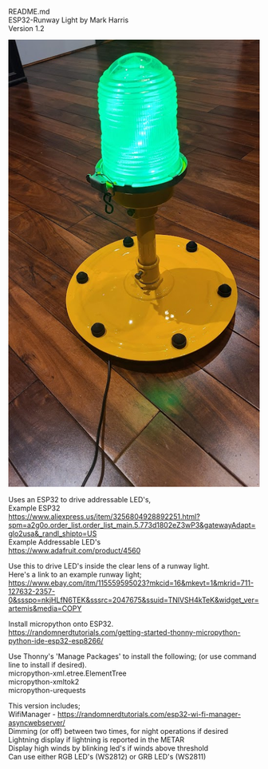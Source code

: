 README.md<br>
ESP32-Runway Light by Mark Harris<br>
Version 1.2 <p>

![alt text](https://github.com/markyharris/MicroPython-Projects/blob/main/ESP32%20Runway%20Light/Pics/Runway%20Light%206.jpg?raw=true)
        
Uses an ESP32 to drive addressable LED's,<br>
 Example ESP32<br>
   https://www.aliexpress.us/item/3256804928892251.html?spm=a2g0o.order_list.order_list_main.5.773d1802eZ3wP3&gatewayAdapt=glo2usa&_randl_shipto=US<br>
 Example Addressable LED's<br>
   https://www.adafruit.com/product/4560<p>

Use this to drive LED's inside the clear lens of a runway light.<br>
Here's a link to an example runway light;<br>
   https://www.ebay.com/itm/115559595023?mkcid=16&mkevt=1&mkrid=711-127632-2357-0&ssspo=nkjHLfN6TEK&sssrc=2047675&ssuid=TNlVSH4kTeK&widget_ver=artemis&media=COPY<p>

Install micropython onto ESP32.<br>
   https://randomnerdtutorials.com/getting-started-thonny-micropython-python-ide-esp32-esp8266/<p>

Use Thonny's 'Manage Packages' to install the following; (or use command line to install if desired).<br>
   micropython-xml.etree.ElementTree<br>
   micropython-xmltok2<br>
   micropython-urequests<p>

This version includes;<br>
   WifiManager - https://randomnerdtutorials.com/esp32-wi-fi-manager-asyncwebserver/<br>
   Dimming (or off) between two times, for night operations if desired<br>
   Lightning display if lightning is reported in the METAR<br>
   Display high winds by blinking led's if winds above threshold<br>
   Can use either RGB LED's (WS2812) or GRB LED's (WS2811)<br>
